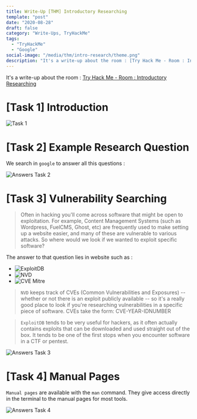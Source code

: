```yaml
---
title: Write-Up [THM] Introductory Researching
template: "post"
date: "2020-08-28"
draft: false
category: "Write-Ups, TryHackMe"
tags:
  - "TryHackMe"
  - "Google"
social-image: "/media/thm/intro-research/theme.png"
description: "It's a write-up about the room : [Try Hack Me - Room : Introductory Researching](https://tryhackme.com/room/introtoresearch)"
---
```


It's a write-up about the room : [Try Hack Me - Room : Introductory Researching](https://tryhackme.com/room/introtoresearch)

# [Task 1] Introduction

![Task 1](/media/thm/intro-research/task-1.png)

# [Task 2] Example Research Question

We search in `google` to answer all this questions :

![Answers Task 2](/media/thm/intro-research/answers-2.png)

# [Task 3] Vulnerability Searching

> Often in hacking you'll come across software that might be open to exploitation. For example, Content Management Systems (such as Wordpress, FuelCMS, Ghost, etc) are frequently used to make setting up a website easier, and many of these are vulnerable to various attacks. So where would we look if we wanted to exploit specific software?

The answer to that question lies in website such as : 
* ![ExploitDB](https://www.exploit-db.com)
* ![NVD](https://nvd.nist.gov/vuln/search)
* ![CVE Mitre](https://cve.mitre.org)

> `NVD` keeps track of CVEs (Common Vulnerabilities and Exposures) -- whether or not there is an exploit publicly available -- so it's a really good place to look if you're researching vulnerabilities in a specific piece of software. CVEs take the form: CVE-YEAR-IDNUMBER

> `ExploitDB` tends to be very useful for hackers, as it often actually contains exploits that can be downloaded and used straight out of the box. It tends to be one of the first stops when you encounter software in a CTF or pentest.

![Answers Task 3](/media/thm/intro-research/answers-3.png)

# [Task 4] Manual Pages

`Manual pages` are available with the `man` command. They give access directly in the terminal to the manual pages for most tools.

![Answers Task 4](/media/thm/intro-research/answers-4.png)